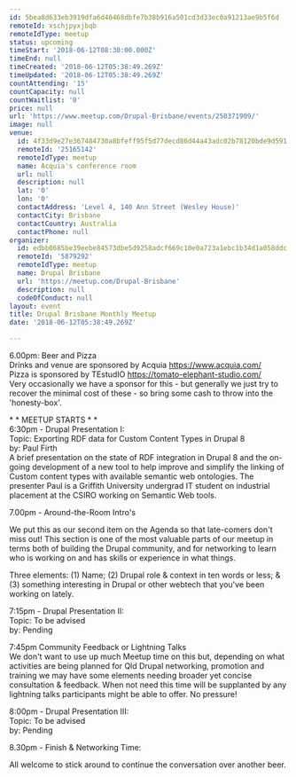```yaml
---
id: 5bea8d633eb3919dfa6d40468dbfe7b38b916a501cd3d33ec0a91213ae9b5f6d
remoteId: xschjpyxjbqb
remoteIdType: meetup
status: upcoming
timeStart: '2018-06-12T08:30:00.000Z'
timeEnd: null
timeCreated: '2018-06-12T05:38:49.269Z'
timeUpdated: '2018-06-12T05:38:49.269Z'
countAttending: '15'
countCapacity: null
countWaitlist: '0'
price: null
url: 'https://www.meetup.com/Drupal-Brisbane/events/250371909/'
image: null
venue:
  id: 4f33d9e27e367484730a8bfeff95f5d77decd86d44a43adc02b78120bde9d591
  remoteId: '25165142'
  remoteIdType: meetup
  name: Acquia's conference room
  url: null
  description: null
  lat: '0'
  lon: '0'
  contactAddress: 'Level 4, 140 Ann Street (Wesley House)'
  contactCity: Brisbane
  contactCountry: Australia
  contactPhone: null
organizer:
  id: edbb0685be39eebe84573dbe5d9258adcf669c10e0a723a1ebc1b34d1a058ddc
  remoteId: '5879292'
  remoteIdType: meetup
  name: Drupal Brisbane
  url: 'https://meetup.com/Drupal-Brisbane'
  description: null
  codeOfConduct: null
layout: event
title: Drupal Brisbane Monthly Meetup
date: '2018-06-12T05:38:49.269Z'

---
```

<p>6.00pm: Beer and Pizza<br/>Drinks and venue are sponsored by Acquia <a href="https://www.acquia.com/" class="linkified">https://www.acquia.com/</a><br/>Pizza is sponsored by TEstudIO <a href="https://tomato-elephant-studio.com/" class="linkified">https://tomato-elephant-studio.com/</a><br/>Very occasionally we have a sponsor for this - but generally we just try to recover the minimal cost of these - so bring some cash to throw into the 'honesty-box'.</p> <p>* * MEETUP STARTS * *<br/>6:30pm - Drupal Presentation I:<br/>Topic: Exporting RDF data for Custom Content Types in Drupal 8<br/>by: Paul Firth<br/>A brief presentation on the state of RDF integration in Drupal 8 and the on-going development of a new tool to help improve and simplify the linking of Custom content types with available semantic web ontologies. The presenter Paul is a Griffith University undergrad IT student on industrial placement at the CSIRO working on Semantic Web tools.</p> <p>7.00pm - Around-the-Room Intro's</p> <p>We put this as our second item on the Agenda so that late-comers don't miss out! This section is one of the most valuable parts of our meetup in terms both of building the Drupal community, and for networking to learn who is working on and has skills or experience in what things.</p> <p>Three elements: (1) Name; (2) Drupal role &amp; context in ten words or less; &amp; (3) something interesting in Drupal or other webtech that you've been working on lately.</p> <p>7:15pm - Drupal Presentation II:<br/>Topic: To be advised<br/>by: Pending</p> <p>7:45pm Community Feedback or Lightning Talks<br/>We don't want to use up much Meetup time on this but, depending on what activities are being planned for Qld Drupal networking, promotion and training we may have some elements needing broader yet concise consultation &amp; feedback. When not need this time will be supplanted by any lightning talks participants might be able to offer. No pressure!</p> <p>8:00pm - Drupal Presentation III:<br/>Topic: To be advised<br/>by: Pending</p> <p>8.30pm - Finish &amp; Networking Time:</p> <p>All welcome to stick around to continue the conversation over another beer.</p>
